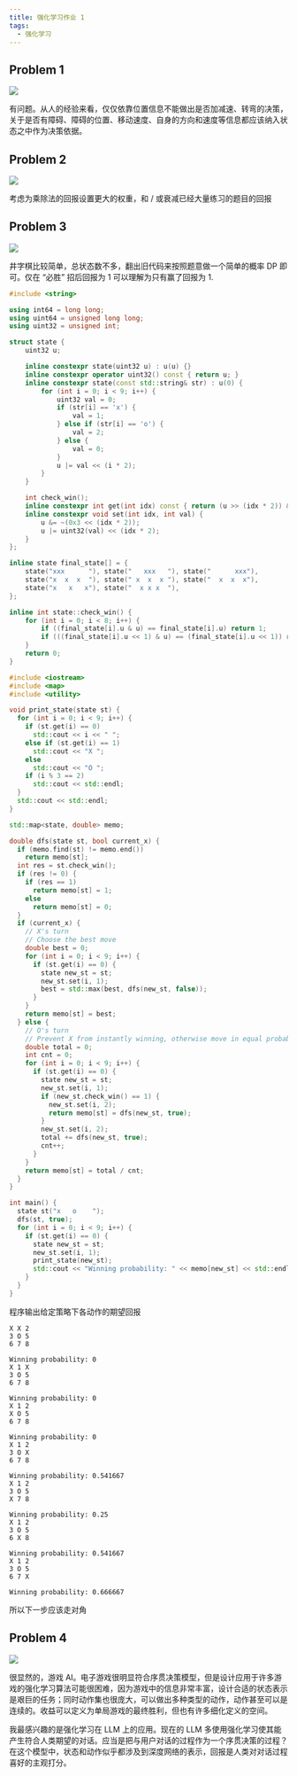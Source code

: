 ```yaml
---
title: 强化学习作业 1
tags:
  - 强化学习
---
```


## Problem 1

![](https://img.duanyll.com/img/20240307205235.png)

有问题。从人的经验来看，仅仅依靠位置信息不能做出是否加减速、转弯的决策，关于是否有障碍、障碍的位置、移动速度、自身的方向和速度等信息都应该纳入状态之中作为决策依据。

## Problem 2

![](https://img.duanyll.com/img/20240307205515.png)

考虑为乘除法的回报设置更大的权重，和 / 或衰减已经大量练习的题目的回报

## Problem 3

![](https://img.duanyll.com/img/20240307210010.png)

井字棋比较简单，总状态数不多，翻出旧代码来按照题意做一个简单的概率 DP 即可。仅在 “必胜” 招后回报为 1 可以理解为只有赢了回报为 1.

```cpp
#include <string>

using int64 = long long;
using uint64 = unsigned long long;
using uint32 = unsigned int;

struct state {
    uint32 u;

    inline constexpr state(uint32 u) : u(u) {}
    inline constexpr operator uint32() const { return u; }
    inline constexpr state(const std::string& str) : u(0) {
        for (int i = 0; i < 9; i++) {
            uint32 val = 0;
            if (str[i] == 'x') {
                val = 1;
            } else if (str[i] == 'o') {
                val = 2;
            } else {
                val = 0;
            }
            u |= val << (i * 2);
        }
    }

    int check_win();
    inline constexpr int get(int idx) const { return (u >> (idx * 2)) & 0x3; }
    inline constexpr void set(int idx, int val) {
        u &= ~(0x3 << (idx * 2));
        u |= uint32(val) << (idx * 2);
    }
};

inline state final_state[] = {
    state("xxx      "), state("   xxx   "), state("      xxx"),
    state("x  x  x  "), state(" x  x  x "), state("  x  x  x"),
    state("x   x   x"), state("  x x x  "),
};

inline int state::check_win() {
    for (int i = 0; i < 8; i++) {
        if ((final_state[i].u & u) == final_state[i].u) return 1;
        if (((final_state[i].u << 1) & u) == (final_state[i].u << 1)) return -1;
    }
    return 0;
}
```

```cpp
#include <iostream>
#include <map>
#include <utility>

void print_state(state st) {
  for (int i = 0; i < 9; i++) {
    if (st.get(i) == 0)
      std::cout << i << " ";
    else if (st.get(i) == 1)
      std::cout << "X ";
    else
      std::cout << "O ";
    if (i % 3 == 2)
      std::cout << std::endl;
  }
  std::cout << std::endl;
}

std::map<state, double> memo;

double dfs(state st, bool current_x) {
  if (memo.find(st) != memo.end())
    return memo[st];
  int res = st.check_win();
  if (res != 0) {
    if (res == 1)
      return memo[st] = 1;
    else
      return memo[st] = 0;
  }
  if (current_x) {
    // X's turn
    // Choose the best move
    double best = 0;
    for (int i = 0; i < 9; i++) {
      if (st.get(i) == 0) {
        state new_st = st;
        new_st.set(i, 1);
        best = std::max(best, dfs(new_st, false));
      }
    }
    return memo[st] = best;
  } else {
    // O's turn
    // Prevent X from instantly winning, otherwise move in equal probability
    double total = 0;
    int cnt = 0;
    for (int i = 0; i < 9; i++) {
      if (st.get(i) == 0) {
        state new_st = st;
        new_st.set(i, 1);
        if (new_st.check_win() == 1) {
          new_st.set(i, 2);
          return memo[st] = dfs(new_st, true);
        }
        new_st.set(i, 2);
        total += dfs(new_st, true);
        cnt++;
      }
    }
    return memo[st] = total / cnt;
  }
}

int main() {
  state st("x   o    ");
  dfs(st, true);
  for (int i = 0; i < 9; i++) {
    if (st.get(i) == 0) {
      state new_st = st;
      new_st.set(i, 1);
      print_state(new_st);
      std::cout << "Winning probability: " << memo[new_st] << std::endl;
    }
  }
}
```

程序输出给定策略下各动作的期望回报

```
X X 2
3 O 5
6 7 8

Winning probability: 0
X 1 X
3 O 5
6 7 8

Winning probability: 0
X 1 2
X O 5
6 7 8

Winning probability: 0
X 1 2
3 O X
6 7 8

Winning probability: 0.541667
X 1 2
3 O 5
X 7 8

Winning probability: 0.25
X 1 2
3 O 5
6 X 8

Winning probability: 0.541667
X 1 2
3 O 5
6 7 X

Winning probability: 0.666667
```

所以下一步应该走对角

## Problem 4

![](https://img.duanyll.com/img/20240307210520.png)

很显然的，游戏 AI。电子游戏很明显符合序贯决策模型，但是设计应用于许多游戏的强化学习算法可能很困难，因为游戏中的信息非常丰富，设计合适的状态表示是艰巨的任务；同时动作集也很庞大，可以做出多种类型的动作，动作甚至可以是连续的。收益可以定义为单局游戏的最终胜利，但也有许多细化定义的空间。

我最感兴趣的是强化学习在 LLM 上的应用。现在的 LLM 多使用强化学习使其能产生符合人类期望的对话。应当是把与用户对话的过程作为一个序贯决策的过程？在这个模型中，状态和动作似乎都涉及到深度网络的表示，回报是人类对对话过程喜好的主观打分。

